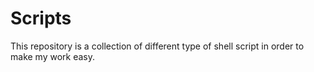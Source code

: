 # Scripts
This repository is a collection of different type of shell script in order to make my work easy.
